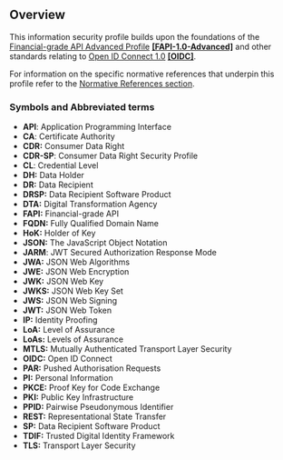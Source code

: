 
## Overview

This information security profile builds upon the foundations of the [Financial-grade API Advanced Profile](https://openid.net/specs/openid-financial-api-part-2-1_0.html) **[[FAPI-1.0-Advanced]](#nref-FAPI-1-0-Advanced)** and other standards relating to
[Open ID Connect 1.0](http://openid.net/specs/openid-connect-core-1_0.html) **[[OIDC]](#nref-OIDC)**.

For information on the specific normative references that underpin this profile refer to the [Normative References section](#normative-references).

### Symbols and Abbreviated terms
- **API**: Application Programming Interface
- **CA**: Certificate Authority
- **CDR:** Consumer Data Right
- **CDR-SP**: Consumer Data Right Security Profile
- **CL**: Credential Level
- **DH:** Data Holder
- **DR:** Data Recipient
- **DRSP:** Data Recipient Software Product
- **DTA:** Digital Transformation Agency
- **FAPI:** Financial-grade API
- **FQDN:** Fully Qualified Domain Name
- **HoK:** Holder of Key
- **JSON:** The JavaScript Object Notation
- **JARM**: JWT Secured Authorization Response Mode
- **JWA:** JSON Web Algorithms
- **JWE:** JSON Web Encryption
- **JWK:** JSON Web Key
- **JWKS:** JSON Web Key Set
- **JWS:** JSON Web Signing
- **JWT:** JSON Web Token
- **IP:** Identity Proofing
- **LoA:** Level of Assurance
- **LoAs:** Levels of Assurance
- **MTLS:** Mutually Authenticated Transport Layer Security
- **OIDC:** Open ID Connect
- **PAR:** Pushed Authorisation Requests
- **PI:** Personal Information
- **PKCE:** Proof Key for Code Exchange
- **PKI:** Public Key Infrastructure
- **PPID:** Pairwise Pseudonymous Identifier
- **REST:** Representational State Transfer
- **SP:** Data Recipient Software Product
- **TDIF:** Trusted Digital Identity Framework
- **TLS:** Transport Layer Security
